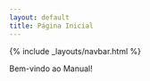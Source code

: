 ```yaml
---
layout: default
title: Página Inicial
---
```

{% include _layouts/navbar.html %}

Bem-vindo ao Manual!
